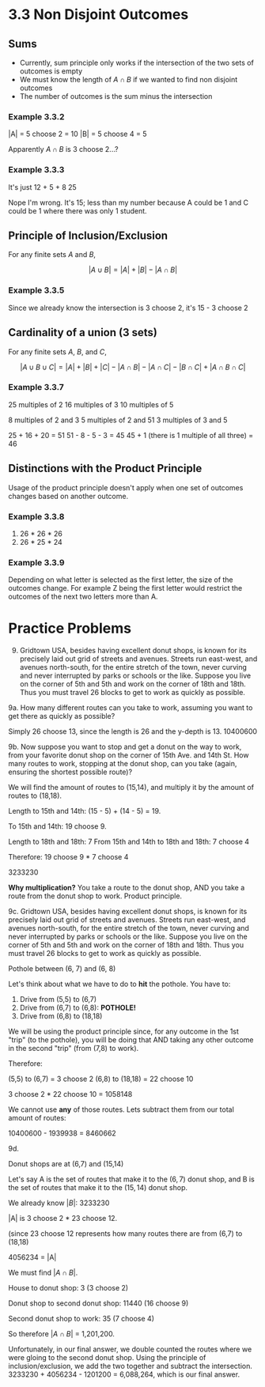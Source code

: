 # 3.3 Non Disjoint Outcomes

## Sums

- Currently, sum principle only works if the intersection of the two sets of outcomes is empty
- We must know the length of $A \cap B$ if we wanted to find non disjoint outcomes
- The number of outcomes is the sum minus the intersection


### Example 3.3.2

|A| = 5 choose 2 = 10
|B| = 5 choose 4 = 5

Apparently $A \cap B$ is 3 choose 2...?

### Example 3.3.3

It's just 12 + 5 + 8
25

Nope I'm wrong. It's 15; less than my number because A could be 1 and C could be 1 where there was only 1 student.

## Principle of Inclusion/Exclusion

For any finite sets $A$ and $B$,

$$|A \cup B| = |A| + |B| - |A \cap B| $$

### Example 3.3.5

Since we already know the intersection is 3 choose 2, it's 15 - 3 choose 2

## Cardinality of a union (3 sets)

For any finite sets $A$, $B$, and $C$,

$$|A \cup B \cup C| = |A| + |B| + |C| - |A \cap B| - |A \cap C| - |B \cap C| + |A \cap B \cap C|$$

### Example 3.3.7

25 multiples of 2
16 multiples of 3
10 multiples of 5

8 multiples of 2 and 3
5 multiples of 2 and 51
3 multiples of 3 and 5

25 + 16 + 20 = 51
51 - 8 - 5 - 3 = 45
45 + 1 (there is 1 multiple of all three) = 46

## Distinctions with the Product Principle

Usage of the product principle doesn't apply when one set of outcomes changes based on another outcome.

### Example 3.3.8

1. 26 * 26 * 26
2. 26 * 25 * 24

### Example 3.3.9

Depending on what letter is selected as the first letter, the size of the outcomes change. For example Z being the first letter would restrict the outcomes of the next two letters more than A.

# Practice Problems

9. Gridtown USA, besides having excellent donut shops, is known for its precisely laid out grid of streets and avenues. Streets run east-west, and avenues north-south, for the entire stretch of the town, never curving and never interrupted by parks or schools or the like.
Suppose you live on the corner of 5th and 5th and work on the corner of 18th and 18th. Thus you must travel 26 blocks to get to work as quickly as possible.

9a. How many different routes can you take to work, assuming you want to get there as quickly as possible?

Simply 26 choose 13, since the length is 26 and the y-depth is 13.
10400600

9b. Now suppose you want to stop and get a donut on the way to work, from your favorite donut shop on the corner of 15th Ave. and 14th St. How many routes to work, stopping at the donut shop, can you take (again, ensuring the shortest possible route)?

We will find the amount of routes to (15,14), and multiply it by the amount of routes to (18,18).

Length to 15th and 14th: (15 - 5) + (14 - 5) = 19.

To 15th and 14th: 19 choose 9.

Length to 18th and 18th: 7
From 15th and 14th to 18th and 18th: 7 choose 4

Therefore: 19 choose 9 * 7 choose 4

3233230

**Why multiplication?**
You take a route to the donut shop, AND you take a route from the donut shop to work. Product principle.

9c. Gridtown USA, besides having excellent donut shops, is known for its precisely laid out grid of streets and avenues. Streets run east-west, and avenues north-south, for the entire stretch of the town, never curving and never interrupted by parks or schools or the like.
Suppose you live on the corner of 5th and 5th and work on the corner of 18th and 18th. Thus you must travel 26 blocks to get to work as quickly as possible.

Pothole between (6, 7) and (6, 8)

Let's think about what we have to do to **hit** the pothole. You have to:

1. Drive from (5,5) to (6,7)
2. Drive from (6,7) to (6,8): **POTHOLE!**
3. Drive from (6,8) to (18,18)

We will be using the product principle since, for any outcome in the 1st "trip" (to the pothole), you will be doing that AND taking any other outcome in the second "trip" (from (7,8) to work).

Therefore:

(5,5) to (6,7) = 3 choose 2
(6,8) to (18,18) = 22 choose 10

3 choose 2 * 22 choose 10 = 1058148

We cannot use **any** of those routes. Lets subtract them from our total amount of routes:

10400600 - 1939938 = 8460662

9d.

Donut shops are at (6,7) and (15,14)

Let's say A is the set of routes that make it to the $(6,7)$ donut shop, and B is the set of routes that make it to the $(15,14)$ donut shop.

We already know $|B|$: 3233230

|A| is 3 choose 2 * 23 choose 12.

(since 23 choose 12 represents how many routes there are from (6,7) to (18,18)

4056234 = |A|

We must find $|A \cap B|$.

House to donut shop: 3 (3 choose 2)

Donut shop to second donut shop: 11440 (16 choose 9)

Second donut shop to work: 35 (7 choose 4)

So therefore $|A \cap B|$ = 1,201,200.

Unfortunately, in our final answer, we double counted the routes where we were gloing to the second donut shop. Using the principle of inclusion/exclusion, we add the two together and subtract the intersection. 3233230 + 4056234 - 1201200 = 6,088,264, which is our final answer.




